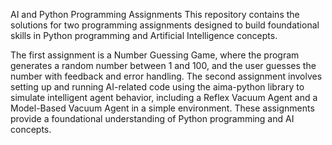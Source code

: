 AI and Python Programming Assignments
This repository contains the solutions for two programming assignments designed to build foundational skills in Python programming and Artificial Intelligence concepts.

The first assignment is a Number Guessing Game, where the program generates a random number between 1 and 100, and the user guesses the number with feedback and error handling. 
The second assignment involves setting up and running AI-related code using the aima-python library to simulate intelligent agent behavior, including a Reflex Vacuum Agent and a Model-Based Vacuum Agent in a simple environment. These assignments provide a foundational understanding of Python programming and AI concepts.
